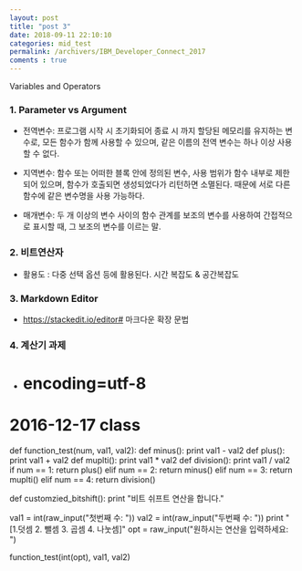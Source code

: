 ```yaml
---
layout: post
title: "post 3"
date: 2018-09-11 22:10:10
categories: mid_test
permalink: /archivers/IBM_Developer_Connect_2017
coments : true
---
```


Variables and Operators

### 1. Parameter vs Argument
  - 전역변수: 프로그램 시작 시 초기화되어 종료 시 까지 할당된 메모리를 유지하는 변수로, 
    모든 함수가 함께 사용할 수 있으며, 같은 이름의 전역 변수는 하나 이상 사용할 수 없다.

  - 지역변수: 함수 또는 어떠한 블록 안에 정의된 변수, 사용 범위가 함수 내부로 제한되어 있으며, 
    함수가 호출되면 생성되었다가 리턴하면 소멸된다. 때문에 서로 다른 함수에 같은 변수명을 사용 가능하다. 
  
  - 매개변수:  두 개 이상의 변수 사이의 함수 관계를 보조의 변수를 사용하여 간접적으로 표시할 때, 그 보조의 변수를 이르는 말. 

   
### 2. 비트연산자
  - 활용도 : 다중 선택 옵션 등에 활용된다. 
    시간 복잡도 & 공간복잡도  

### 3. Markdown Editor
  - https://stackedit.io/editor# 마크다운 확장 문법

### 4. 계산기 과제
  - # encoding=utf-8
# 2016-12-17 class
def function_test(num, val1, val2):
    def minus():
        print val1 - val2
    def plus():
        print val1 + val2
    def muplti():
        print val1 * val2
    def division():
        print val1 / val2
    if num == 1:
        return plus()
    elif num == 2:
        return minus()
    elif num == 3:
        return muplti()
    elif num == 4:
        return division()

def customzied_bitshift():
    print "비트 쉬프트 연산을 합니다."


val1 = int(raw_input("첫번째 수: "))
val2 = int(raw_input("두번째 수: "))
print "[1.덧셈 2. 뺄셈 3. 곱셈 4. 나눗셈]"
opt = raw_input("원하시는 연산을 입력하세요: ")

function_test(int(opt), val1, val2)
